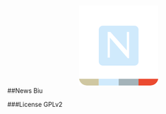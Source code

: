 <div align="center">
<img src="https://github.com/xuqingfeng/NewsBiu/blob/master/icon.png" alt="icon">
</div>
##News Biu

###License
GPLv2

